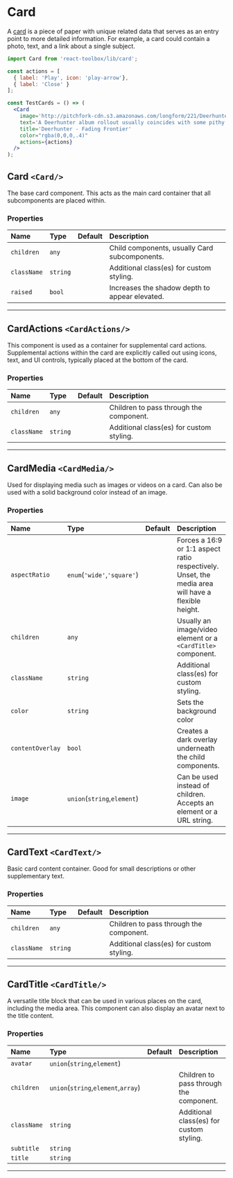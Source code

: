 # Card

A [card](https://www.google.com/design/spec/components/cards.html) is a piece of paper with unique related data that serves as an entry point to more detailed information. For example, a card could contain a photo, text, and a link about a single subject.

<!-- example -->
```jsx
import Card from 'react-toolbox/lib/card';

const actions = [
  { label: 'Play', icon: 'play-arrow'},
  { label: 'Close' }
];

const TestCards = () => (
  <Card
    image='http://pitchfork-cdn.s3.amazonaws.com/longform/221/Deerhunter-Fading-Frontier640.jpg'
    text='A Deerhunter album rollout usually coincides with some pithy and provocative statements from Bradford Cox on pop culture...'
    title='Deerhunter - Fading Frontier'
    color="rgba(0,0,0,.4)"
    actions={actions}
  />
);
```

<!--component-docgen-start-->

## Card `<Card/>`
The base card component. This acts as the main card container
that all subcomponents are placed within.

### Properties
| Name | Type | Default | Description |
|:-----|:-----|:-----|:-----|
| `children` | `any` |  | Child components, usually Card subcomponents. |
| `className` | `string` |  | Additional class(es) for custom styling. |
| `raised` | `bool` |  | Increases the shadow depth to appear elevated. |

------------------------------------------------------------------

## CardActions `<CardActions/>`
This component is used as a container for supplemental
card actions. Supplemental actions within the card are
explicitly called out using icons, text, and UI controls,
typically placed at the bottom of the card.

### Properties
| Name | Type | Default | Description |
|:-----|:-----|:-----|:-----|
| `children` | `any` |  | Children to pass through the component. |
| `className` | `string` |  | Additional class(es) for custom styling. |

------------------------------------------------------------------

## CardMedia `<CardMedia/>`
Used for displaying media such as images or videos
on a card. Can also be used with a solid background
color instead of an image.

### Properties
| Name | Type | Default | Description |
|:-----|:-----|:-----|:-----|
| `aspectRatio` | `enum`(`'wide'`,`'square'`) |  | Forces a 16:9 or 1:1 aspect ratio respectively. Unset, the media area will have a flexible height. |
| `children` | `any` |  | Usually an image/video element or a `<CardTitle>` component. |
| `className` | `string` |  | Additional class(es) for custom styling. |
| `color` | `string` |  | Sets the background color |
| `contentOverlay` | `bool` |  | Creates a dark overlay underneath the child components. |
| `image` | `union`(`string`,`element`) |  | Can be used instead of children. Accepts an element or a URL string. |

------------------------------------------------------------------

## CardText `<CardText/>`
Basic card content container. Good for
small descriptions or other supplementary text.

### Properties
| Name | Type | Default | Description |
|:-----|:-----|:-----|:-----|
| `children` | `any` |  | Children to pass through the component. |
| `className` | `string` |  | Additional class(es) for custom styling. |

------------------------------------------------------------------

## CardTitle `<CardTitle/>`
A versatile title block that can be used in
various places on the card, including the media
area. This component can also display an avatar next
to the title content.

### Properties
| Name | Type | Default | Description |
|:-----|:-----|:-----|:-----|
| `avatar` | `union`(`string`,`element`) |  |  |
| `children` | `union`(`string`,`element`,`array`) |  | Children to pass through the component. |
| `className` | `string` |  | Additional class(es) for custom styling. |
| `subtitle` | `string` |  |  |
| `title` | `string` |  |  |

------------------------------------------------------------------

